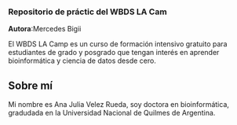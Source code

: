 ### Repositorio de práctic del WBDS LA Cam
**Autora**:Mercedes Bigii

El WBDS LA Camp es un curso de formación intensivo gratuito para estudiantes de grado y posgrado que tengan interés en aprender bioinformática y ciencia de datos desde cero.

## Sobre mí
Mi nombre es Ana Julia Velez Rueda, soy doctora en bioinformática, gradudada en la Universidad Nacional de Quilmes de Argentina.
